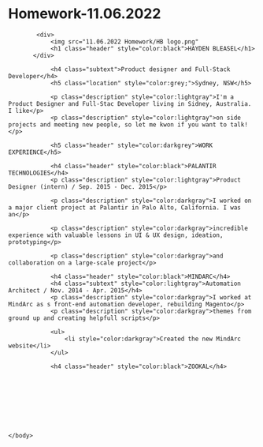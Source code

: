 # Homework-11.06.2022
<html>
    <head></head>
    <body>

            <div>
                <img src="11.06.2022 Homework/HB logo.png"
                <h1 class="header" style="color:black">HAYDEN BLEASEL</h1>
           </div>

                <h4 class="subtext">Product designer and Full-Stack Developer</h4>
                <h5 class="location" style="color:grey;">Sydney, NSW</h5>

                <p class="description" style="color:lightgray">I'm a Product Designer and Full-Stac Developer living in Sidney, Australia. I like</p>
                <p class="description" style="color:lightgray">on side projects and meeting new people, so let me kwon if you want to talk!</p>

                <h5 class="header" style="color:darkgrey">WORK EXPERIENCE</h5>

                <h4 class="header" style="color:black">PALANTIR TECHNOLOGIES</h4>
                <p class="description" style="color:lightgray">Product Designer (intern) / Sep. 2015 - Dec. 2015</p> 

                <p class="description" style="color:darkgray">I worked on a major client project at Palantir in Palo Alto, California. I was an</p>
                
                <p class="description" style="color:darkgray">incredible experience with valuable lessons in UI & UX design, ideation, prototyping</p>
                
                <p class="description" style="color:darkgray">and collaboration on a large-scale project</p>
                
                <h4 class="header" style="color:black">MINDARC</h4>
                <h4 class="subtext" style="color:lightgray">Automation Architect / Nov. 2014 - Apr. 2015</h4> 
                <p class="description" style="color:darkgray">I worked at MindArc as s front-end automation developer, rebuilding Magento</p>
                <p class="description" style="color:darkgray">themes from ground up and creating helpfull scripts</p>

                <ul>
                    <li style="color:darkgray">Created the new MindArc website</li>
                </ul>

                <h4 class="header" style="color:black">ZOOKAL</h4>









    </body>























</html>
